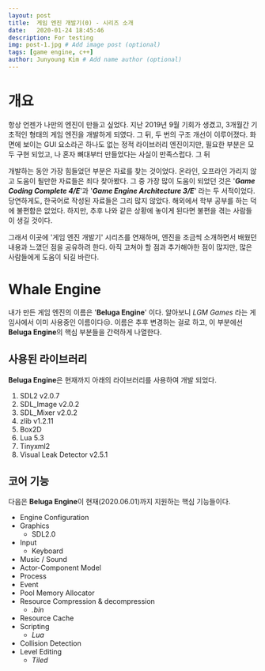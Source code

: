 ```yaml
---
layout: post
title:  게임 엔진 개발기(0) - 시리즈 소개
date:   2020-01-24 18:45:46
description: For testing
img: post-1.jpg # Add image post (optional)
tags: [game engine, c++]
author: Junyoung Kim # Add name author (optional)
---
```


# 개요
항상 언젠가 나만의 엔진이 만들고 싶었다. 지난 2019년 9월 기회가 생겼고, 3개월간 기초적인 형태의 게임 엔진을 개발하게 되였다. 그 뒤, 두 번의 구조 개선이 이루어졌다. 화면에 보이는 GUI 요소라곤 하나도 없는 정적 라이브러리 엔진이지만, 필요한 부분은 모두 구현 되었고, 나 혼자 뼈대부터 만들었다는 사실이 만족스럽다. 그 뒤 

개발하는 동안 가장 힘들었던 부분은 자료를 찾는 것이었다. 온라인, 오프라인 가리지 않고 도움이 될만한 자료들은 죄다 찾아봤다. 그 중 가장 많이 도움이 되었던 것은 '***Game Coding Complete 4/E***'과 '***Game Engine Architecture 3/E***' 라는 두 서적이었다. 당연하게도, 한국어로 작성된 자료들은 그리 많지 않았다. 해외에서 학부 공부를 하는 덕에 불편함은 없었다. 하지만, 추후 나와 같은 상황에 놓이게 된다면 불편을 겪는 사람들이 생길 것이다.  

그래서 이곳에 '게임 엔진 개발기' 시리즈를 연재하며, 엔진을 조금씩 소개하면서 배웠던 내용과 느꼈던 점을 공유하려 한다. 아직 고쳐야 할 점과 추가해야한 점이 많지만, 많은 사람들에게 도움이 되길 바란다.  


# Whale Engine
내가 만든 게임 엔진의 이름은 '**Beluga Engine**' 이다. 알아보니 *LGM Games* 라는 게임사에서 이미 사용중인 이름이다😒. 이름은 추후 변경하는 걸로 하고, 이 부분에선 **Beluga Engine**의 핵심 부분들을 간력하게 나열한다.

## **사용된 라이브러리**
**Beluga Engine**은 현재까지 아래의 라이브러리를 사용하여 개발 되었다.
1. SDL2 v2.0.7
2. SDL_Image v2.0.2
3. SDL_Mixer v2.0.2
4. zlib v1.2.11
5. Box2D
6. Lua 5.3
7. Tinyxml2
8. Visual Leak Detector v2.5.1

## **코어 기능**
다음은 **Beluga Engine**이 현재(2020.06.01)까지 지원하는 핵심 기능들이다.
- Engine Configuration
- Graphics
    - SDL2.0
- Input 
    - Keyboard 
- Music / Sound
- Actor-Component Model
- Process
- Event
- Pool Memory Allocator
- Resource Compression & decompression
  - *.bin*
- Resource Cache
- Scripting
  - *Lua*
- Collision Detection
- Level Editing 
  - *Tiled*